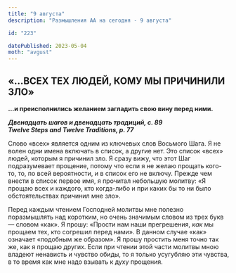 ```yaml
---
title: "9 августа"
description: "Размышления АА на сегодня - 9 августа"

id: "223"

datePublished: 2023-05-04
moth: "avgust"
---
```


## «…ВСЕХ ТЕХ ЛЮДЕЙ, КОМУ МЫ ПРИЧИНИЛИ ЗЛО»

**…и преисполнились желанием загладить свою вину перед ними.**

**_Двенадцать шагов и двенадцать традиций, с. 89  
Twelve Steps and Twelve Traditions, p. 77_**

Слово «всех» является одним из ключевых слов Восьмого Шага. Я не волен одни
имена включать в список, а другие нет. Это список «всех» людей, которым я
причинил зло. Я сразу вижу, что этот Шаг подразумевает прощение, потому что
если я не желаю прощать кого-то, то, по всей вероятности, и в список его не
включу. Прежде чем внести в список первое имя, я прочитал небольшую молитву:
«Я прощаю всех и каждого, кто когда-либо и при каких бы то ни было
обстоятельствах причинил мне зло».

Перед каждым чтением Господней молитвы мне полезно поразмышлять над коротким,
но очень значимым словом из трех букв — словом «как». Я прошу: «Прости нам
наши прегрешения, _как_ мы прощаем тех, кто согрешил перед нами». В данном
случае «как» означает «подобным же образом». Я прошу простить меня точно так
же, как я прощаю других. Если при чтении этой части молитвы мною владеют
ненависть и чувство обиды, то я только усугубляю эти чувства, в то время как
мне надо взывать к духу прощения.
